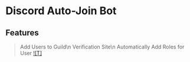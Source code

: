 # Discord Auto-Join Bot

## Features
> Add Users to Guild\n
> Verification Site\n
> Automatically Add Roles for User
[![T]](https://github.com/user/repository/subscription)
